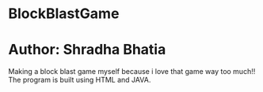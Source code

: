 # BlockBlastGame
# Author: Shradha Bhatia
Making a block blast game myself because i love that game way too much!! 
The program is built using HTML and JAVA.